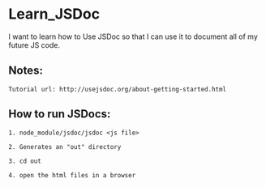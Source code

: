 Learn_JSDoc
===========

I want to learn how to Use JSDoc so that I can use it to document all of my future JS code.

Notes:
------

    Tutorial url: http://usejsdoc.org/about-getting-started.html


How to run JSDocs:
------------------

    1. node_module/jsdoc/jsdoc <js file>

    2. Generates an "out" directory

    3. cd out

    4. open the html files in a browser
